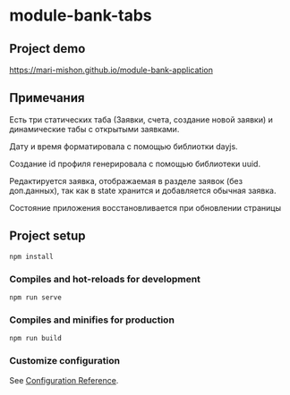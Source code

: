 # module-bank-tabs

## Project demo 

https://mari-mishon.github.io/module-bank-application

## Примечания
Есть три статических таба (Заявки, счета, создание новой заявки) и динамические табы с открытыми заявками.

Дату и время форматировала с помощью библиотки dayjs.

Создание id профиля генерировала с помощью библиотеки uuid.

Редактируется заявка, отображаемая в разделе заявок (без доп.данных), так как в state хранится и добавляется обычная заявка.

Состояние приложения восстановливается при обновлении страницы 

## Project setup
```
npm install
```

### Compiles and hot-reloads for development
```
npm run serve
```

### Compiles and minifies for production
```
npm run build
```

### Customize configuration
See [Configuration Reference](https://cli.vuejs.org/config/).
